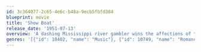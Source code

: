 ```yaml
---
id: 3c364077-2c65-4e6c-b48a-9ecb5fbfd384
blueprint: movie
title: 'Show Boat'
release_date: '1951-07-13'
overview: 'A dashing Mississippi river gambler wins the affections of the daughter of the owner of the Show Boat.'
genres: '[{"id": 10402, "name": "Music"}, {"id": 10749, "name": "Romance"}]'
---
```


